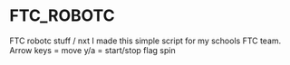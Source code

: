 FTC_ROBOTC
==========

FTC robotc stuff / nxt
I made this simple script for my schools FTC team.
Arrow keys = move
y/a = start/stop flag spin
